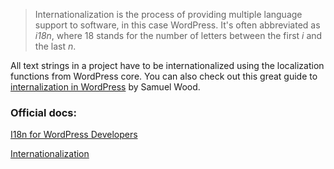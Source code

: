 > Internationalization is the process of providing multiple language support to software, in this case WordPress. It's often abbreviated as _i18n_, where 18 stands for the number of letters between the first _i_ and the last _n_.

All text strings in a project have to be internationalized using the localization functions from WordPress core. You can also check out this great guide to [internalization in WordPress](http://ottopress.com/2012/internationalization-youre-probably-doing-it-wrong/) by Samuel Wood.

### Official docs:
[I18n for WordPress Developers](https://codex.wordpress.org/I18n_for_WordPress_Developers)

[Internationalization](https://developer.wordpress.org/block-editor/how-to-guides/internationalization/)
